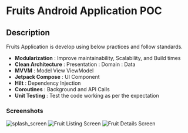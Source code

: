 # Fruits Android Application POC 

## Description

Fruits Application is develop using below practices and follow standards.

- **Modularization** : Improve maintainability, Scalability, and Build times
- **Clean Architecture** : Presentation : Domain : Data
- **MVVM** : Model View ViewModel
- **Jetpack Compose** : UI Component
- **Hilt** : Dependency Injection
- **Coroutines** : Background and API Calls
- **Unit Testing** : Test the code working as per the expectation

### Screenshots

![splash_screen](https://github.com/user-attachments/assets/37f2521a-05bd-43b9-9e59-5ee35f8ab3ba)
![Fruit Listing Screen](https://github.com/user-attachments/assets/31f86d0b-8508-4366-b3ca-c3d15c683be9) 
![Fruit Details Screen](https://github.com/user-attachments/assets/e4e6c519-7c8d-4a3a-8b90-a46ef8e87832)
